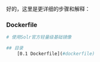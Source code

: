 好的，这里是更详细的步骤和解释：

### Dockerfile

```dockerfile
# 使用Solr官方轻量级基础镜像

## 目录
    [0.1 Dockerfile](#dockerfile)



